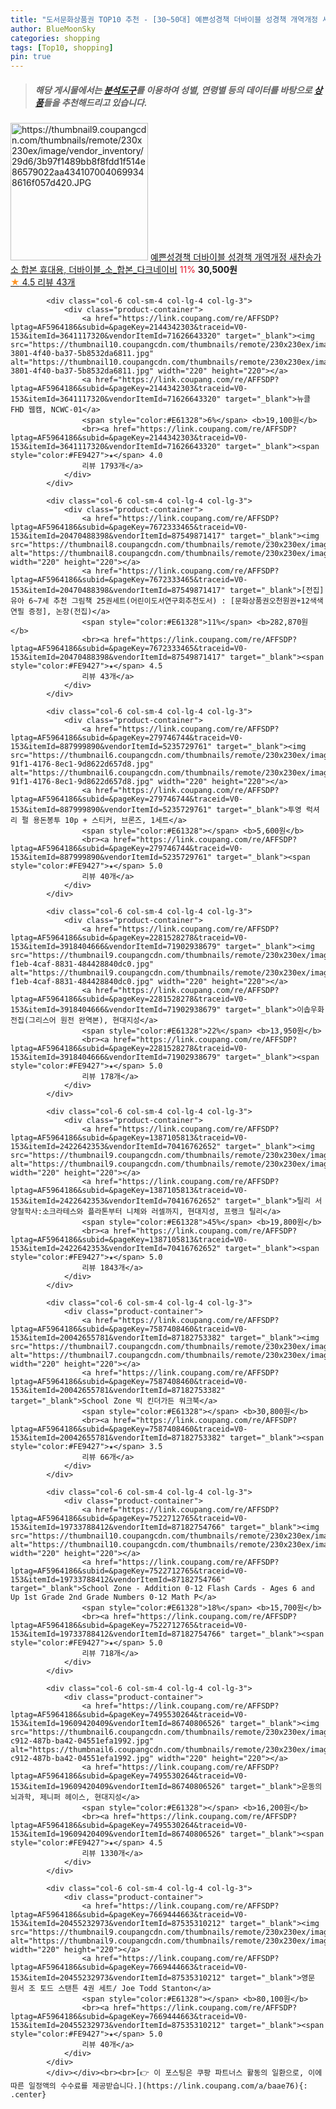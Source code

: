 ```yaml
---
title: "도서문화상품권 TOP10 추천 - [30~50대] 예쁜성경책 더바이블 성경책 개역개정 새찬송가 소 합본 휴대용, 더바이블_소_합본_다크네이비"
author: BlueMoonSky
categories: shopping
tags: [Top10, shopping]
pin: true
---
```


> ##### 해당 게시물에서는 [**분석도구**](https://itemscout.io/)를 이용하여 **성별**, **연령별** 등의 데이터를 바탕으로 [**상품**](https://link.coupang.com/a/baae76)들을 추천해드리고 있습니다.
<div class="container"><div class="row">
            <div class="col-6 col-sm-4 col-lg-4 col-lg-3">
                <div class="product-container">
                    <a href="https://link.coupang.com/re/AFFSDP?lptag=AF5964186&subid=&pageKey=6355959458&traceid=V0-153&itemId=13395481959&vendorItemId=80650248697" target="_blank"><img src="https://thumbnail9.coupangcdn.com/thumbnails/remote/230x230ex/image/vendor_inventory/29d6/3b97f1489bb8f8fdd1f514e86579022aa4341070040699348616f057d420.JPG" alt="https://thumbnail9.coupangcdn.com/thumbnails/remote/230x230ex/image/vendor_inventory/29d6/3b97f1489bb8f8fdd1f514e86579022aa4341070040699348616f057d420.JPG" width="220" height="220"></a>
                    <a href="https://link.coupang.com/re/AFFSDP?lptag=AF5964186&subid=&pageKey=6355959458&traceid=V0-153&itemId=13395481959&vendorItemId=80650248697" target="_blank">예쁜성경책 더바이블 성경책 개역개정 새찬송가 소 합본 휴대용, 더바이블_소_합본_다크네이비</a>
                    <span style="color:#E61328">11%</span> <b>30,500원</b>
                    <br><a href="https://link.coupang.com/re/AFFSDP?lptag=AF5964186&subid=&pageKey=6355959458&traceid=V0-153&itemId=13395481959&vendorItemId=80650248697" target="_blank"><span style="color:#FE9427">★</span> 4.5
                    리뷰 43개</a>
                </div>
            </div>
            
            <div class="col-6 col-sm-4 col-lg-4 col-lg-3">
                <div class="product-container">
                    <a href="https://link.coupang.com/re/AFFSDP?lptag=AF5964186&subid=&pageKey=2144342303&traceid=V0-153&itemId=3641117320&vendorItemId=71626643320" target="_blank"><img src="https://thumbnail10.coupangcdn.com/thumbnails/remote/230x230ex/image/retail/images/2020/09/21/22/0/8ec19434-3801-4f40-ba37-5b8532da6811.jpg" alt="https://thumbnail10.coupangcdn.com/thumbnails/remote/230x230ex/image/retail/images/2020/09/21/22/0/8ec19434-3801-4f40-ba37-5b8532da6811.jpg" width="220" height="220"></a>
                    <a href="https://link.coupang.com/re/AFFSDP?lptag=AF5964186&subid=&pageKey=2144342303&traceid=V0-153&itemId=3641117320&vendorItemId=71626643320" target="_blank">뉴클 FHD 웹캠, NCWC-01</a>
                    <span style="color:#E61328">6%</span> <b>19,100원</b>
                    <br><a href="https://link.coupang.com/re/AFFSDP?lptag=AF5964186&subid=&pageKey=2144342303&traceid=V0-153&itemId=3641117320&vendorItemId=71626643320" target="_blank"><span style="color:#FE9427">★</span> 4.0
                    리뷰 1793개</a>
                </div>
            </div>
            
            <div class="col-6 col-sm-4 col-lg-4 col-lg-3">
                <div class="product-container">
                    <a href="https://link.coupang.com/re/AFFSDP?lptag=AF5964186&subid=&pageKey=7672333465&traceid=V0-153&itemId=20470488398&vendorItemId=87549871417" target="_blank"><img src="https://thumbnail8.coupangcdn.com/thumbnails/remote/230x230ex/image/vendor_inventory/28c4/316fca8d5affde6b2af5e6b606d00716571bcf9e4da4b3e8ae77991947ef.png" alt="https://thumbnail8.coupangcdn.com/thumbnails/remote/230x230ex/image/vendor_inventory/28c4/316fca8d5affde6b2af5e6b606d00716571bcf9e4da4b3e8ae77991947ef.png" width="220" height="220"></a>
                    <a href="https://link.coupang.com/re/AFFSDP?lptag=AF5964186&subid=&pageKey=7672333465&traceid=V0-153&itemId=20470488398&vendorItemId=87549871417" target="_blank">[전집] 유아 6~7세 추천 그림책 25권세트(어린이도서연구회추천도서) : [문화상품권오천원권+12색색연필 증정], 논장(전집)</a>
                    <span style="color:#E61328">11%</span> <b>282,870원</b>
                    <br><a href="https://link.coupang.com/re/AFFSDP?lptag=AF5964186&subid=&pageKey=7672333465&traceid=V0-153&itemId=20470488398&vendorItemId=87549871417" target="_blank"><span style="color:#FE9427">★</span> 4.5
                    리뷰 43개</a>
                </div>
            </div>
            
            <div class="col-6 col-sm-4 col-lg-4 col-lg-3">
                <div class="product-container">
                    <a href="https://link.coupang.com/re/AFFSDP?lptag=AF5964186&subid=&pageKey=279746744&traceid=V0-153&itemId=887999890&vendorItemId=5235729761" target="_blank"><img src="https://thumbnail6.coupangcdn.com/thumbnails/remote/230x230ex/image/retail/images/2019/08/09/14/7/771c44a7-91f1-4176-8ec1-9d8622d657d8.jpg" alt="https://thumbnail6.coupangcdn.com/thumbnails/remote/230x230ex/image/retail/images/2019/08/09/14/7/771c44a7-91f1-4176-8ec1-9d8622d657d8.jpg" width="220" height="220"></a>
                    <a href="https://link.coupang.com/re/AFFSDP?lptag=AF5964186&subid=&pageKey=279746744&traceid=V0-153&itemId=887999890&vendorItemId=5235729761" target="_blank">투영 럭셔리 펄 용돈봉투 10p + 스티커, 브론즈, 1세트</a>
                    <span style="color:#E61328"></span> <b>5,600원</b>
                    <br><a href="https://link.coupang.com/re/AFFSDP?lptag=AF5964186&subid=&pageKey=279746744&traceid=V0-153&itemId=887999890&vendorItemId=5235729761" target="_blank"><span style="color:#FE9427">★</span> 5.0
                    리뷰 40개</a>
                </div>
            </div>
            
            <div class="col-6 col-sm-4 col-lg-4 col-lg-3">
                <div class="product-container">
                    <a href="https://link.coupang.com/re/AFFSDP?lptag=AF5964186&subid=&pageKey=2281528278&traceid=V0-153&itemId=3918404666&vendorItemId=71902938679" target="_blank"><img src="https://thumbnail9.coupangcdn.com/thumbnails/remote/230x230ex/image/retail/images/2020/10/22/17/7/ed4caa04-f1eb-4caf-8831-484428840dc0.jpg" alt="https://thumbnail9.coupangcdn.com/thumbnails/remote/230x230ex/image/retail/images/2020/10/22/17/7/ed4caa04-f1eb-4caf-8831-484428840dc0.jpg" width="220" height="220"></a>
                    <a href="https://link.coupang.com/re/AFFSDP?lptag=AF5964186&subid=&pageKey=2281528278&traceid=V0-153&itemId=3918404666&vendorItemId=71902938679" target="_blank">이솝우화전집(그리스어 원전 완역본), 현대지성</a>
                    <span style="color:#E61328">22%</span> <b>13,950원</b>
                    <br><a href="https://link.coupang.com/re/AFFSDP?lptag=AF5964186&subid=&pageKey=2281528278&traceid=V0-153&itemId=3918404666&vendorItemId=71902938679" target="_blank"><span style="color:#FE9427">★</span> 5.0
                    리뷰 178개</a>
                </div>
            </div>
            
            <div class="col-6 col-sm-4 col-lg-4 col-lg-3">
                <div class="product-container">
                    <a href="https://link.coupang.com/re/AFFSDP?lptag=AF5964186&subid=&pageKey=1387105813&traceid=V0-153&itemId=2422642353&vendorItemId=70416762652" target="_blank"><img src="https://thumbnail9.coupangcdn.com/thumbnails/remote/230x230ex/image/vendor_inventory/4e28/22341b39361efbe1194b2e10446678efc1ba6d1996132876694846c52b07.jpg" alt="https://thumbnail9.coupangcdn.com/thumbnails/remote/230x230ex/image/vendor_inventory/4e28/22341b39361efbe1194b2e10446678efc1ba6d1996132876694846c52b07.jpg" width="220" height="220"></a>
                    <a href="https://link.coupang.com/re/AFFSDP?lptag=AF5964186&subid=&pageKey=1387105813&traceid=V0-153&itemId=2422642353&vendorItemId=70416762652" target="_blank">틸리 서양철학사:소크라테스와 플라톤부터 니체와 러셀까지, 현대지성, 프랭크 틸리</a>
                    <span style="color:#E61328">45%</span> <b>19,800원</b>
                    <br><a href="https://link.coupang.com/re/AFFSDP?lptag=AF5964186&subid=&pageKey=1387105813&traceid=V0-153&itemId=2422642353&vendorItemId=70416762652" target="_blank"><span style="color:#FE9427">★</span> 5.0
                    리뷰 1843개</a>
                </div>
            </div>
            
            <div class="col-6 col-sm-4 col-lg-4 col-lg-3">
                <div class="product-container">
                    <a href="https://link.coupang.com/re/AFFSDP?lptag=AF5964186&subid=&pageKey=7587408460&traceid=V0-153&itemId=20042655781&vendorItemId=87182753382" target="_blank"><img src="https://thumbnail7.coupangcdn.com/thumbnails/remote/230x230ex/image/vendor_inventory/8959/f8670e7cc18df02551b6544fe80fad45a8aab318b07fe37bc894b2a246b7.jpg" alt="https://thumbnail7.coupangcdn.com/thumbnails/remote/230x230ex/image/vendor_inventory/8959/f8670e7cc18df02551b6544fe80fad45a8aab318b07fe37bc894b2a246b7.jpg" width="220" height="220"></a>
                    <a href="https://link.coupang.com/re/AFFSDP?lptag=AF5964186&subid=&pageKey=7587408460&traceid=V0-153&itemId=20042655781&vendorItemId=87182753382" target="_blank">School Zone 빅 킨더가든 워크북</a>
                    <span style="color:#E61328"></span> <b>30,800원</b>
                    <br><a href="https://link.coupang.com/re/AFFSDP?lptag=AF5964186&subid=&pageKey=7587408460&traceid=V0-153&itemId=20042655781&vendorItemId=87182753382" target="_blank"><span style="color:#FE9427">★</span> 3.5
                    리뷰 66개</a>
                </div>
            </div>
            
            <div class="col-6 col-sm-4 col-lg-4 col-lg-3">
                <div class="product-container">
                    <a href="https://link.coupang.com/re/AFFSDP?lptag=AF5964186&subid=&pageKey=7522712765&traceid=V0-153&itemId=19733788412&vendorItemId=87182754766" target="_blank"><img src="https://thumbnail10.coupangcdn.com/thumbnails/remote/230x230ex/image/vendor_inventory/d4d8/c053fa9ff4df7e71c9b2301e8ebed4596745ced1d4db0eb028dab31a7dbf.jpg" alt="https://thumbnail10.coupangcdn.com/thumbnails/remote/230x230ex/image/vendor_inventory/d4d8/c053fa9ff4df7e71c9b2301e8ebed4596745ced1d4db0eb028dab31a7dbf.jpg" width="220" height="220"></a>
                    <a href="https://link.coupang.com/re/AFFSDP?lptag=AF5964186&subid=&pageKey=7522712765&traceid=V0-153&itemId=19733788412&vendorItemId=87182754766" target="_blank">School Zone - Addition 0-12 Flash Cards - Ages 6 and Up 1st Grade 2nd Grade Numbers 0-12 Math P</a>
                    <span style="color:#E61328">18%</span> <b>15,700원</b>
                    <br><a href="https://link.coupang.com/re/AFFSDP?lptag=AF5964186&subid=&pageKey=7522712765&traceid=V0-153&itemId=19733788412&vendorItemId=87182754766" target="_blank"><span style="color:#FE9427">★</span> 5.0
                    리뷰 718개</a>
                </div>
            </div>
            
            <div class="col-6 col-sm-4 col-lg-4 col-lg-3">
                <div class="product-container">
                    <a href="https://link.coupang.com/re/AFFSDP?lptag=AF5964186&subid=&pageKey=7495530264&traceid=V0-153&itemId=19609420409&vendorItemId=86740806526" target="_blank"><img src="https://thumbnail6.coupangcdn.com/thumbnails/remote/230x230ex/image/retail/images/2023/07/31/13/1/3be046a8-c912-487b-ba42-04551efa1992.jpg" alt="https://thumbnail6.coupangcdn.com/thumbnails/remote/230x230ex/image/retail/images/2023/07/31/13/1/3be046a8-c912-487b-ba42-04551efa1992.jpg" width="220" height="220"></a>
                    <a href="https://link.coupang.com/re/AFFSDP?lptag=AF5964186&subid=&pageKey=7495530264&traceid=V0-153&itemId=19609420409&vendorItemId=86740806526" target="_blank">운동의 뇌과학, 제니퍼 헤이스, 현대지성</a>
                    <span style="color:#E61328"></span> <b>16,200원</b>
                    <br><a href="https://link.coupang.com/re/AFFSDP?lptag=AF5964186&subid=&pageKey=7495530264&traceid=V0-153&itemId=19609420409&vendorItemId=86740806526" target="_blank"><span style="color:#FE9427">★</span> 4.5
                    리뷰 1330개</a>
                </div>
            </div>
            
            <div class="col-6 col-sm-4 col-lg-4 col-lg-3">
                <div class="product-container">
                    <a href="https://link.coupang.com/re/AFFSDP?lptag=AF5964186&subid=&pageKey=7669444663&traceid=V0-153&itemId=20455232973&vendorItemId=87535310212" target="_blank"><img src="https://thumbnail9.coupangcdn.com/thumbnails/remote/230x230ex/image/vendor_inventory/ae1b/7520d28ebcb3c83341ab22d1d5e8c69a24cfef49eda39928a4f4aa0bf945.jpg" alt="https://thumbnail9.coupangcdn.com/thumbnails/remote/230x230ex/image/vendor_inventory/ae1b/7520d28ebcb3c83341ab22d1d5e8c69a24cfef49eda39928a4f4aa0bf945.jpg" width="220" height="220"></a>
                    <a href="https://link.coupang.com/re/AFFSDP?lptag=AF5964186&subid=&pageKey=7669444663&traceid=V0-153&itemId=20455232973&vendorItemId=87535310212" target="_blank">영문 원서 조 토드 스탠튼 4권 세트/ Joe Todd Stanton</a>
                    <span style="color:#E61328"></span> <b>80,100원</b>
                    <br><a href="https://link.coupang.com/re/AFFSDP?lptag=AF5964186&subid=&pageKey=7669444663&traceid=V0-153&itemId=20455232973&vendorItemId=87535310212" target="_blank"><span style="color:#FE9427">★</span> 5.0
                    리뷰 40개</a>
                </div>
            </div>
            </div></div><br><br>[👉 이 포스팅은 쿠팡 파트너스 활동의 일환으로, 이에 따른 일정액의 수수료를 제공받습니다.](https://link.coupang.com/a/baae76){: .center}